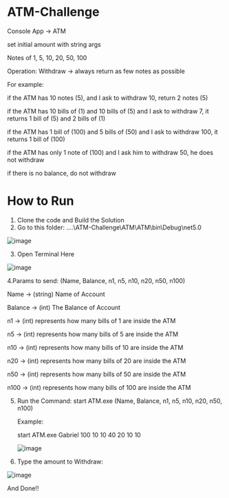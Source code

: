 # ATM-Challenge

Console App -> ATM
 
set initial amount with string args
 
Notes of 1, 5, 10, 20, 50, 100
 
Operation: Withdraw -> always return as few notes as possible
 
For example:
 
if the ATM has 10 notes (5), and I ask to withdraw 10, return 2 notes (5)

if the ATM has 10 bills of (1) and 10 bills of (5) and I ask to withdraw 7, it returns 1 bill of (5) and 2 bills of (1)

if the ATM has 1 bill of (100) and 5 bills of (50) and I ask to withdraw 100, it returns 1 bill of (100)

if the ATM has only 1 note of (100) and I ask him to withdraw 50, he does not withdraw

if there is no balance, do not withdraw

# How to Run

1. Clone the code and Build the Solution
2. Go to this folder: ..\..\ATM-Challenge\ATM\ATM\bin\Debug\net5.0

![image](https://user-images.githubusercontent.com/54826498/153210787-095f0f26-dec2-4b43-8f99-263d5a73e3cf.png)

3. Open Terminal Here

![image](https://user-images.githubusercontent.com/54826498/153211641-f22950ac-8021-42ae-8c4d-4868c32bdd73.png)

4.Params to send: (Name, Balance, n1, n5, n10, n20, n50, n100)

Name -> (string) Name of Account

Balance -> (int) The Balance of Account

n1 -> (int) represents how many bills of 1 are inside the ATM

n5 -> (int) represents how many bills of 5 are inside the ATM

n10 -> (int) represents how many bills of 10 are inside the ATM

n20 -> (int) represents how many bills of 20 are inside the ATM

n50 -> (int) represents how many bills of 50 are inside the ATM

n100 -> (int) represents how many bills of 100 are inside the ATM

5. Run the Command:  start ATM.exe (Name, Balance, n1, n5, n10, n20, n50, n100)

   Example: 
   
   start ATM.exe Gabriel 100 10 10 40 20 10 10
   
   ![image](https://user-images.githubusercontent.com/54826498/153214666-cd9d4a7e-8898-49cb-93ea-126161bee631.png)
   
6. Type the amount to Withdraw: 

![image](https://user-images.githubusercontent.com/54826498/153216697-05e1f428-5c69-446e-a8ad-c498bfdaa829.png)


And Done!!
